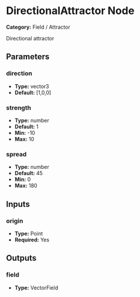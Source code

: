 
# DirectionalAttractor Node

**Category:** Field / Attractor

Directional attractor

## Parameters


### direction
- **Type:** vector3
- **Default:** [1,0,0]





### strength
- **Type:** number
- **Default:** 1
- **Min:** -10
- **Max:** 10



### spread
- **Type:** number
- **Default:** 45
- **Min:** 0
- **Max:** 180



## Inputs


### origin
- **Type:** Point
- **Required:** Yes



## Outputs


### field
- **Type:** VectorField




